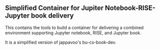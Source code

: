 ## Simplified Container for Jupiter Notebook-RISE-Jupyter book delivery

This contains the tools to build a container for delivering a combined environment supporting Jupyter notebook, RISE, and Jupyter book.

It is a simplified version of jappavoo's bu-cs-book-dev.
